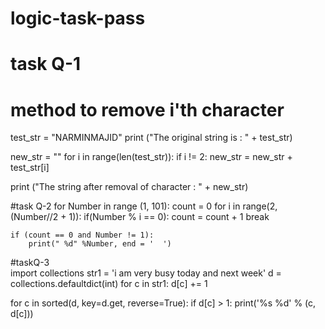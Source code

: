 # logic-task-pass
# task Q-1
# method to remove i'th character
test_str = "NARMINMAJID"
print ("The original string is : " + test_str)

new_str = ""
for i in range(len(test_str)):
	if i != 2:
		new_str = new_str + test_str[i]

print ("The string after removal of character : " + new_str)


#task Q-2
for Number in range (1, 101):
    count = 0
    for i in range(2, (Number//2 + 1)):
        if(Number % i == 0):
            count = count + 1
            break

    if (count == 0 and Number != 1):
        print(" %d" %Number, end = '  ')
        
   #taskQ-3     
        import collections
str1 = 'i am very busy today and next week'
d = collections.defaultdict(int)
for c in str1:
    d[c] += 1

for c in sorted(d, key=d.get, reverse=True):
  if d[c] > 1:
      print('%s %d' % (c, d[c]))
        
           
           
